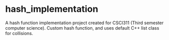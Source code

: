# hash_implementation
A hash function implementation project created for CSCI311 (Third semester computer science). Custom hash function, and uses default C++ list class for collisions.
